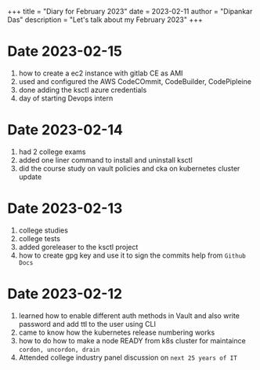 +++
title = "Diary for February 2023"
date = 2023-02-11
author = "Dipankar Das"
description = "Let's talk about my February 2023"
+++

# Date 2023-02-15
1. how to create a ec2 instance with gitlab CE as AMI
2. used and configured the AWS CodeCOmmit, CodeBuilder, CodePipleine
3. done adding the ksctl azure credentials
4. day of starting Devops intern

# Date 2023-02-14
1. had 2 college exams
2. added one liner command to install and uninstall ksctl
3. did the course study on vault policies and cka on kubernetes cluster update

# Date 2023-02-13
1. college studies
2. college tests
3. added goreleaser to the ksctl project
4. how to create gpg key and use it to sign the commits help from `Github Docs`

# Date 2023-02-12

1. learned how to enable different auth methods in Vault and also write password and add ttl to the user using CLI
2. came to know how the kubernetes release numbering works
3. how to do how to make a node READY from k8s cluster for maintaince `cordon, uncordon, drain`
4. Attended college industry panel discussion on `next 25 years of IT`


